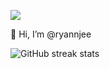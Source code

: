 
<p align="left">
	<img src="https://komarev.com/ghpvc/?username=ryannjee&color=blueviolet&style=flat-square&label=Profile+Views" />
</p>

👋 Hi, I’m @ryannjee

![GitHub streak stats](https://github-readme-streak-stats.herokuapp.com/?user=giingu)  

<!---
ryannjee/ryannjee is a ✨ special ✨ repository because its `README.md` (this file) appears on your GitHub profile.
You can click the Preview link to take a look at your changes.
--->
